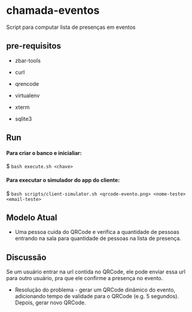 # chamada-eventos

Script para computar lista de presenças em eventos

## pre-requisitos
    
* zbar-tools 
    
* curl 
    
* qrencode 
    
* virtualenv 
    
* xterm
    
* sqlite3
    
## Run 

#### Para criar o banco e inicialiar:

$ `bash execute.sh <chave>`

#### Para executar o simulador do app do cliente:

$ `bash scripts/client-simulator.sh <qrcode-evento.png> <nome-teste> <email-teste>`


## Modelo Atual

* Uma pessoa cuida do QRCode e verifica a quantidade de pessoas entrando na sala para quantidade de pessoas na lista de presença.

## Discussão

Se um usuário entrar na url contida no QRCode, ele pode enviar essa url para outro usuário, pra que ele confirme a presença no evento.

* Resolução do problema - gerar um QRCode dinâmico do evento, adicionando tempo de validade para o QRCode (e.g. 5 segundos). Depois, gerar novo QRCode.
